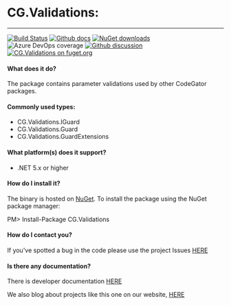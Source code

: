 # CG.Validations: 
---
[![Build Status](https://dev.azure.com/codegator/CG.Validations/_apis/build/status/CodeGator.CG.Validations?branchName=master)](https://dev.azure.com/codegator/CG.Validations/_build/latest?definitionId=1&branchName=master)
[![Github docs](https://img.shields.io/static/v1?label=Documentation&message=online&color=blue)](https://codegator.github.io/CG.Validations/)
[![NuGet downloads](https://img.shields.io/nuget/dt/CG.Validations.svg?style=flat)](https://nuget.org/packages/CG.Validations)
![Azure DevOps coverage](https://img.shields.io/azure-devops/coverage/codegator/CG.Validations/1)
[![Github discussion](https://img.shields.io/badge/Discussion-online-blue)](https://github.com/CodeGator/CG.Validations/discussions)
[![CG.Validations on fuget.org](https://www.fuget.org/packages/CG.Validations/badge.svg)](https://www.fuget.org/packages/CG.Validations)

#### What does it do?
The package contains parameter validations used by other CodeGator packages.

#### Commonly used types:
* CG.Validations.IGuard
* CG.Validations.Guard
* CG.Validations.GuardExtensions

#### What platform(s) does it support?
* .NET 5.x or higher

#### How do I install it?
The binary is hosted on [NuGet](https://www.nuget.org/packages/CG.Validations/). To install the package using the NuGet package manager:

PM> Install-Package CG.Validations

#### How do I contact you?
If you've spotted a bug in the code please use the project Issues [HERE](https://github.com/CodeGator/CG.Validations/issues)

#### Is there any documentation?
There is developer documentation [HERE](https://codegator.github.io/CG.Validations/)

We also blog about projects like this one on our website, [HERE](http://www.codegator.com)